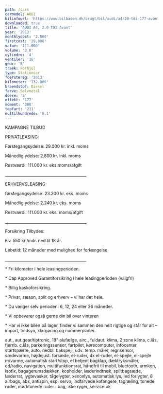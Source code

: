 ```yaml
---
path: /cars
carmodel: AUDI
bilinfourl: 'https://www.bilbasen.dk/brugt/bil/audi/a4/20-tdi-177-avant-multitr-5d/4055100'
downloaded: true
title: 'AUDI A4, 2.0 TDI Avant'
year: '2013'
monthlycost: '2.800'
firstcost: '29.000'
value: '111.000'
volume: '2.0'
cylindre: '4'
ventiler: '16'
gear: '8'
traek: Forhjul
type: Stationcar
foerstereg: '2013'
kilometer: '132.000'
braendstof: Diesel
farve: Sølvmetal
doere: '5'
effekt: '177'
moment: '380'
topfart: '211'
nultilhundrede: '8,1'
---
```

KAMPAGNE TILBUD



PRIVATLEASING:

Førstegangsydelse: 29.000 kr. inkl. moms

Månedlig ydelse: 2.800 kr. inkl. moms

Restværdi: 111.000 kr. eks moms/afgift

\_\_\_\_\_\_\_\_\_\_\_\_\_\_\_\_\_\_\_\_\_\_\_\_\_\_\_\_\_\_\_\_\_\_\_\_\_\_\_\_\_\_



ERHVERVSLEASING:

førstegangsydelse: 23.200 kr. eks. moms 

Månedlig ydelse: 2.240 kr. eks. moms

Restværdi: 111.000 kr. eks. moms/afgift

\_\_\_\_\_\_\_\_\_\_\_\_\_\_\_\_\_\_\_\_\_\_\_\_\_\_\_\_\_\_\_\_\_\_\_\_\_\_\_\_\_\_



Forsikring Tilbydes:

Fra 550 kr./mdr. ned til 18 år. 

Løbetid: 12 måneder med mulighed for forlængelse.

\_\_\_\_\_\_\_\_\_\_\_\_\_\_\_\_\_\_\_\_\_\_\_\_\_\_\_\_\_\_\_\_\_\_\_\_\_\_\_\_\_\_



\* Fri kilometer i hele leasingperioden.

\* Cap Approved Garantiforsikring i hele leasingperioden (valgfri)

\* Billig kaskoforsikring.

\* Privat, sæson, split og erhverv – vi har det hele.

\* Du vælger selv perioden: 6, 12, 24 eller 36 måneder.

\* Vi opbevarer også gerne din bil over vinteren

\* Har vi ikke bilen på lager, finder vi sammen den helt rigtige og står for alt – import, toldsyn, klargøring og nummerplader. 



aut., aut.gear/tiptronic, 18" alufælge, airc., fuldaut. klima, 2 zone klima, c.lås, fjernb. c.lås, parkeringssensor, fartpilot, kørecomputer, infocenter, startspærre, auto. nedbl. bakspejl, udv. temp. måler, regnsensor, sædevarme, højdejust. forsæde, el-ruder, 4x el-ruder, el-spejle, el-spejle m/varme, automatisk start/stop, el betjent bagklap, dæktryksmåler, cd/radio, navigation, multifunktionsrat, håndfrit til mobil, bluetooth, armlæn, isofix, bagagerumsdækken, kopholder, læderindtræk, splitbagsæde, læderrat, lygtevasker, tågelygter, xenonlys, automatisk lys, led forlygter, 8 airbags, abs, antispin, esp, servo, indfarvede kofangere, tagræling, tonede ruder, mørktonede ruder i bag, ikke ryger, service ok
